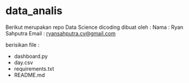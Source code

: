 # data_analis

Berikut merupakan repo Data Science dicoding dibuat oleh :
Nama : Ryan Sahputra
Email : ryansahputra.cv@gmail.com

berisikan file :
- dashboard.py
- day.csv
- requirements.txt
- README.md
